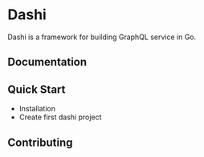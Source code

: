 # Dashi

Dashi is a framework for building GraphQL service in Go.

## Documentation

## Quick Start

- Installation
- Create first dashi project

## Contributing

